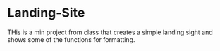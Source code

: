 # Landing-Site

THis is a min project from class that creates a simple landing sight and shows some of the functions for formatting.
